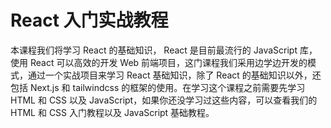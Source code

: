 # React 入门实战教程

本课程我们将学习 React 的基础知识， React 是目前最流行的 JavaScript 库，使用 React 可以高效的开发 Web 前端项目，这门课程我们采用边学边开发的模式，通过一个实战项目来学习 React 基础知识，除了 React 的基础知识以外，还包括 Next.js 和 tailwindcss 的框架的使用。在学习这个课程之前需要先学习 HTML 和 CSS 以及 JavaScript，如果你还没学习过这些内容，可以查看我们的 HTML 和 CSS 入门教程以及 JavaScript 基础教程。
